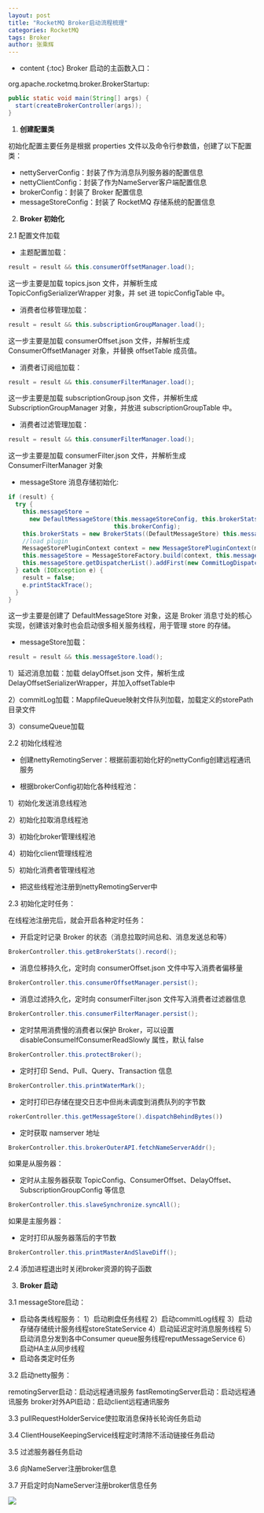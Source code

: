 ```yaml
---
layout: post
title: "RocketMQ Broker启动流程梳理"
categories: RocketMQ
tags: Broker
author: 张乘辉
---
```


* content
{:toc}
Broker 启动的主函数入口：

org.apache.rocketmq.broker.BrokerStartup:

```java
public static void main(String[] args) {
  start(createBrokerController(args));
}
```







1. **创建配置类**

初始化配置主要任务是根据 properties 文件以及命令行参数值，创建了以下配置类：

- nettyServerConfig：封装了作为消息队列服务器的配置信息
- nettyClientConfig：封装了作为NameServer客户端配置信息
- brokerConfig：封装了 Broker 配置信息
- messageStoreConfig：封装了 RocketMQ 存储系统的配置信息



2. **Broker 初始化**

2.1 配置文件加载

- 主题配置加载：

```java
result = result && this.consumerOffsetManager.load();
```

这一步主要是加载 topics.json 文件，并解析生成 TopicConfigSerializerWrapper 对象，并 set 进 topicConfigTable 中。

- 消费者位移管理加载：

```java
result = result && this.subscriptionGroupManager.load();
```

这一步主要是加载 consumerOffset.json 文件，并解析生成 ConsumerOffsetManager 对象，并替换 offsetTable 成员值。

- 消费者订阅组加载：

```java
result = result && this.consumerFilterManager.load();
```

这一步主要是加载 subscriptionGroup.json 文件，并解析生成 SubscriptionGroupManager 对象，并放进 subscriptionGroupTable 中。

- 消费者过滤管理加载：

```java
result = result && this.consumerFilterManager.load();
```

这一步主要是加载 consumerFilter.json 文件，并解析生成 ConsumerFilterManager 对象

- messageStore 消息存储初始化:

```java
if (result) {
  try {
    this.messageStore =
      new DefaultMessageStore(this.messageStoreConfig, this.brokerStatsManager, this.messageArrivingListener,
                              this.brokerConfig);
    this.brokerStats = new BrokerStats((DefaultMessageStore) this.messageStore);
    //load plugin
    MessageStorePluginContext context = new MessageStorePluginContext(messageStoreConfig, brokerStatsManager, messageArrivingListener, brokerConfig);
    this.messageStore = MessageStoreFactory.build(context, this.messageStore);
    this.messageStore.getDispatcherList().addFirst(new CommitLogDispatcherCalcBitMap(this.brokerConfig, this.consumerFilterManager));
  } catch (IOException e) {
    result = false;
    e.printStackTrace();
  }
}
```

这一步主要是创建了 DefaultMessageStore 对象，这是 Broker 消息寸处的核心实现，创建该对象时也会启动很多相关服务线程，用于管理 store 的存储。

- messageStore加载：

```java
result = result && this.messageStore.load();
```

1）延迟消息加载：加载 delayOffset.json 文件，解析生成DelayOffsetSerializerWrapper，并加入offsetTable中

2）commitLog加载：MappfileQueue映射文件队列加载，加载定义的storePath目录文件

3）consumeQueue加载



2.2 初始化线程池

- 创建nettyRemotingServer：根据前面初始化好的nettyConfig创建远程通讯服务


- 根据brokerConfig初始化各种线程池：

1）初始化发送消息线程池

2）初始化拉取消息线程池

3）初始化broker管理线程池

4）初始化client管理线程池

5）初始化消费者管理线程池

- 把这些线程池注册到nettyRemotingServer中



2.3 初始化定时任务：

在线程池注册完后，就会开启各种定时任务：

- 开启定时记录 Broker 的状态（消息拉取时间总和、消息发送总和等）

```java
BrokerController.this.getBrokerStats().record();
```

- 消息位移持久化，定时向 consumerOffset.json 文件中写入消费者偏移量

```java
BrokerController.this.consumerOffsetManager.persist();
```

- 消息过滤持久化，定时向 consumerFilter.json 文件写入消费者过滤器信息

```java
BrokerController.this.consumerFilterManager.persist();
```

- 定时禁用消费慢的消费者以保护 Broker，可以设置 disableConsumeIfConsumerReadSlowly 属性，默认 false

```java
BrokerController.this.protectBroker();
```

- 定时打印 Send、Pull、Query、Transaction 信息

```java
BrokerController.this.printWaterMark();
```

- 定时打印已存储在提交日志中但尚未调度到消费队列的字节数

```java
rokerController.this.getMessageStore().dispatchBehindBytes())
```

- 定时获取 namserver 地址

```java
BrokerController.this.brokerOuterAPI.fetchNameServerAddr();
```

如果是从服务器：

- 定时从主服务器获取 TopicConfig、ConsumerOffset、DelayOffset、SubscriptionGroupConfig 等信息

```java
BrokerController.this.slaveSynchronize.syncAll();
```

如果是主服务器：

- 定时打印从服务器落后的字节数

```java
BrokerController.this.printMasterAndSlaveDiff();
```



2.4 添加进程退出时关闭broker资源的钩子函数



3. **Broker 启动**

3.1 messageStore启动：

- 启动各类线程服务：
       1）启动刷盘任务线程
       2）启动commitLog线程
       3）启动存储存储统计服务线程storeStateService
       4）启动延迟定时消息服务线程
       5）启动消息分发到各中Consumer queue服务线程reputMessageService
       6）启动HA主从同步线程
- 启动各类定时任务

3.2 启动netty服务：

remotingServer启动：启动远程通讯服务
fastRemotingServer启动：启动远程通讯服务
broker对外API启动：启动client远程通讯服务

3.3 pullRequestHolderService使拉取消息保持长轮询任务启动

3.4 ClientHouseKeepingService线程定时清除不活动链接任务启动

3.5 过滤服务器任务启动

3.6 向NameServer注册broker信息

3.7 开启定时向NameServer注册broker信息任务



![](https://gitee.com/objcoding/md-picture/raw/master/img/rocketmq_13.jpg)





